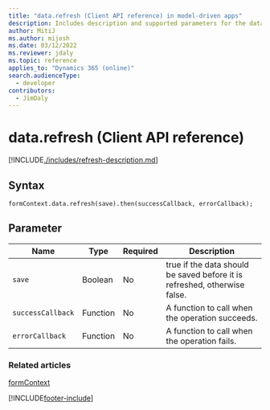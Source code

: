 ```yaml
---
title: "data.refresh (Client API reference) in model-driven apps"
description: Includes description and supported parameters for the data.refresh method.
author: MitiJ
ms.author: mijosh
ms.date: 03/12/2022
ms.reviewer: jdaly
ms.topic: reference
applies_to: "Dynamics 365 (online)"
search.audienceType: 
  - developer
contributors:
  - JimDaly
---
```

# data.refresh (Client API reference)



[!INCLUDE[./includes/refresh-description.md](./includes/refresh-description.md)]

## Syntax

`formContext.data.refresh(save).then(successCallback, errorCallback);`

## Parameter

|Name|Type|Required|Description|
|--|--|--|--|
|`save`|Boolean|No|true if the data should be saved before it is refreshed, otherwise false.|
|`successCallback`|Function|No|A function to call when the operation succeeds.|
|`errorCallback`|Function|No|A function to call when the operation fails.|

### Related articles

[formContext](../../clientapi-form-context.md)



[!INCLUDE[footer-include](../../../../../includes/footer-banner.md)]
